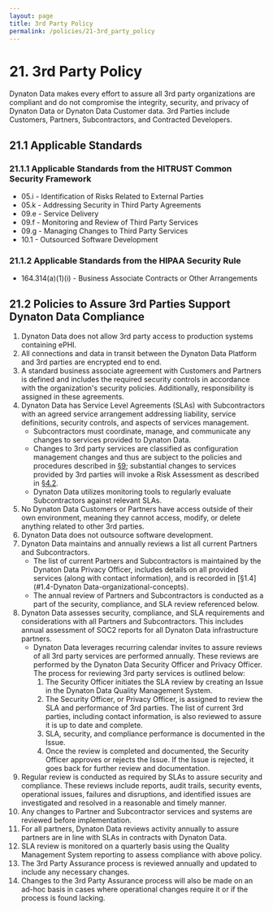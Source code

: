 ```yaml
---
layout: page
title: 3rd Party Policy
permalink: /policies/21-3rd_party_policy
---
```


# 21. 3rd Party Policy

Dynaton Data makes every effort to assure all 3rd party organizations are compliant and do not compromise the integrity, security, and privacy of Dynaton Data or Dynaton Data Customer data. 3rd Parties include Customers, Partners, Subcontractors, and Contracted Developers.

## 21.1 Applicable Standards

### 21.1.1 Applicable Standards from the HITRUST Common Security Framework

- 05.i - Identification of Risks Related to External Parties
- 05.k - Addressing Security in Third Party Agreements
- 09.e - Service Delivery
- 09.f - Monitoring and Review of Third Party Services
- 09.g - Managing Changes to Third Party Services
- 10.1 - Outsourced Software Development

### 21.1.2 Applicable Standards from the HIPAA Security Rule

- 164.314(a)(1)(i) - Business Associate Contracts or Other Arrangements

## 21.2 Policies to Assure 3rd Parties Support Dynaton Data Compliance

1. Dynaton Data does not allow 3rd party access to production systems containing ePHI.
2. All connections and data in transit between the Dynaton Data Platform and 3rd parties are encrypted end to end.
3. A standard business associate agreement with Customers and Partners is defined and includes the required security controls in accordance with the organization's security policies. Additionally, responsibility is assigned in these agreements.
4. Dynaton Data has Service Level Agreements (SLAs) with Subcontractors with an agreed service arrangement addressing liability, service definitions, security controls, and aspects of services management.
   - Subcontractors must coordinate, manage, and communicate any changes to services provided to Dynaton Data.
   - Changes to 3rd party services are classified as configuration management changes and thus are subject to the policies and procedures described in [§9](#9.-configuration-management-policy); substantial changes to services provided by 3rd parties will invoke a Risk Assessment as described in [§4.2](#4.2-risk-management-policies).
   - Dynaton Data utilizes monitoring tools to regularly evaluate Subcontractors against relevant SLAs.
5. No Dynaton Data Customers or Partners have access outside of their own environment, meaning they cannot access, modify, or delete anything related to other 3rd parties.
6. Dynaton Data does not outsource software development.
7. Dynaton Data maintains and annually reviews a list all current Partners and Subcontractors.
   - The list of current Partners and Subcontractors is maintained by the Dynaton Data Privacy Officer, includes details on all provided services (along with contact information), and is recorded in [§1.4](#1.4-Dynaton Data-organizational-concepts).
   - The annual review of Partners and Subcontractors is conducted as a part of the security, compliance, and SLA review referenced below.
8. Dynaton Data assesses security, compliance, and SLA requirements and considerations with all Partners and Subcontractors. This includes annual assessment of SOC2 reports for all Dynaton Data infrastructure partners.
   - Dynaton Data leverages recurring calendar invites to assure reviews of all 3rd party services are performed annually. These reviews are performed by the Dynaton Data Security Officer and Privacy Officer. The process for reviewing 3rd party services is outlined below:
     1. The Security Officer initiates the SLA review by creating an Issue in the Dynaton Data Quality Management System.
     2. The Security Officer, or Privacy Officer, is assigned to review the SLA and performance of 3rd parties. The list of current 3rd parties, including contact information, is also reviewed to assure it is up to date and complete.
     3. SLA, security, and compliance performance is documented in the Issue.
     4. Once the review is completed and documented, the Security Officer approves or rejects the Issue. If the Issue is rejected, it goes back for further review and documentation.
9. Regular review is conducted as required by SLAs to assure security and compliance. These reviews include reports, audit trails, security events, operational issues, failures and disruptions, and identified issues are investigated and resolved in a reasonable and timely manner.
10. Any changes to Partner and Subcontractor services and systems are reviewed before implementation.
11. For all partners, Dynaton Data reviews activity annually to assure partners are in line with SLAs in contracts with Dynaton Data.
12. SLA review is monitored on a quarterly basis using the Quality Management System reporting to assess compliance with above policy.
13. The 3rd Party Assurance process is reviewed annually and updated to include any necessary changes.
14. Changes to the 3rd Party Assurance process will also be made on an ad-hoc basis in cases where operational changes require it or if the process is found lacking.
